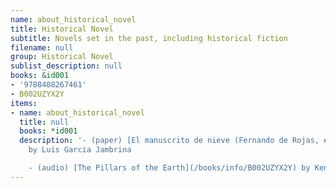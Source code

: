 ```yaml
---
name: about_historical_novel
title: Historical Novel
subtitle: Novels set in the past, including historical fiction
filename: null
group: Historical Novel
sublist_description: null
books: &id001
- '9788408267461'
- B002UZYX2Y
items:
- name: about_historical_novel
  title: null
  books: *id001
  description: '- (paper) [El manuscrito de nieve (Fernando de Rojas, #2)](/books/info/9788408267461)
    by Luis Garcia Jambrina

    - (audio) [The Pillars of the Earth](/books/info/B002UZYX2Y) by Ken Follett'
---
```



